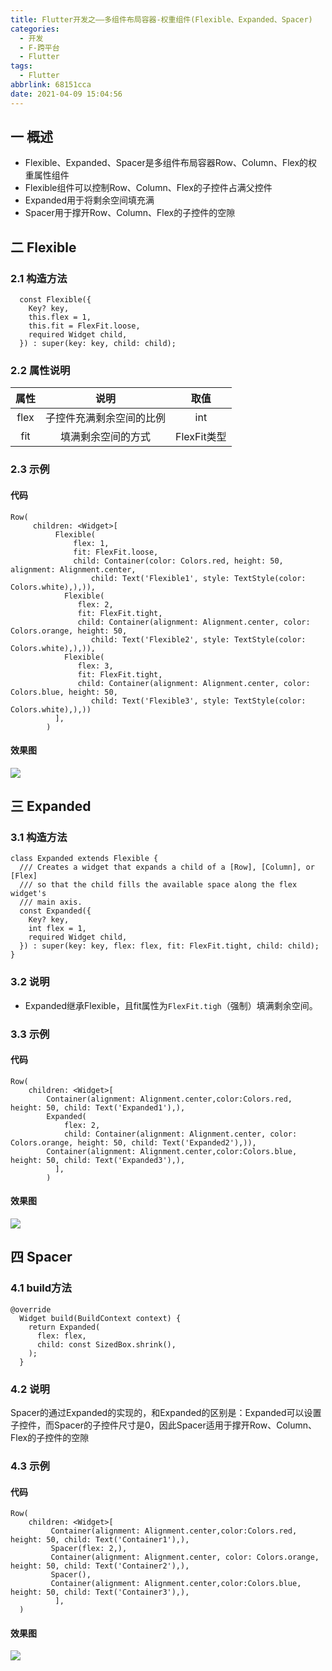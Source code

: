 ```yaml
---
title: Flutter开发之——多组件布局容器-权重组件(Flexible、Expanded、Spacer)
categories:
  - 开发
  - F-跨平台
  - Flutter
tags:
  - Flutter
abbrlink: 68151cca
date: 2021-04-09 15:04:56
---
```

## 一  概述

* Flexible、Expanded、Spacer是多组件布局容器Row、Column、Flex的权重属性组件
* Flexible组件可以控制Row、Column、Flex的子控件占满父控件
* Expanded用于将剩余空间填充满
* Spacer用于撑开Row、Column、Flex的子控件的空隙

<!--more-->

## 二 Flexible

### 2.1 构造方法

```
  const Flexible({
    Key? key,
    this.flex = 1,
    this.fit = FlexFit.loose,
    required Widget child,
  }) : super(key: key, child: child);
```

### 2.2 属性说明

| 属性 |           说明           |    取值     |
| :--: | :----------------------: | :---------: |
| flex | 子控件充满剩余空间的比例 |     int     |
| fit  |    填满剩余空间的方式    | FlexFit类型 |

### 2.3 示例

#### 代码

```
Row(
     children: <Widget>[
          Flexible(
              flex: 1,
              fit: FlexFit.loose,
              child: Container(color: Colors.red, height: 50, alignment: Alignment.center, 
                  child: Text('Flexible1', style: TextStyle(color: Colors.white),),)),
            Flexible(
               flex: 2,
               fit: FlexFit.tight,
               child: Container(alignment: Alignment.center, color: Colors.orange, height: 50,
                  child: Text('Flexible2', style: TextStyle(color: Colors.white),),)),
            Flexible(
               flex: 3,
               fit: FlexFit.tight,
               child: Container(alignment: Alignment.center, color: Colors.blue, height: 50, 
                  child: Text('Flexible3', style: TextStyle(color: Colors.white),),))
          ],
        )
```

#### 效果图

![][1]

## 三 Expanded

### 3.1 构造方法

```
class Expanded extends Flexible {
  /// Creates a widget that expands a child of a [Row], [Column], or [Flex]
  /// so that the child fills the available space along the flex widget's
  /// main axis.
  const Expanded({
    Key? key,
    int flex = 1,
    required Widget child,
  }) : super(key: key, flex: flex, fit: FlexFit.tight, child: child);
}
```

### 3.2 说明

* Expanded继承Flexible，且fit属性为`FlexFit.tigh`（强制）填满剩余空间。

### 3.3 示例

#### 代码

```
Row(
    children: <Widget>[
        Container(alignment: Alignment.center,color:Colors.red, height: 50, child: Text('Expanded1'),),
        Expanded(
            flex: 2,
            child: Container(alignment: Alignment.center, color: Colors.orange, height: 50, child: Text('Expanded2'),)),
        Container(alignment: Alignment.center,color:Colors.blue, height: 50, child: Text('Expanded3'),),
          ],
        )
```

#### 效果图
![][2]
## 四 Spacer

### 4.1 build方法

```
@override
  Widget build(BuildContext context) {
    return Expanded(
      flex: flex,
      child: const SizedBox.shrink(),
    );
  }
```

### 4.2 说明

Spacer的通过Expanded的实现的，和Expanded的区别是：Expanded可以设置子控件，而Spacer的子控件尺寸是0，因此Spacer适用于撑开Row、Column、Flex的子控件的空隙

### 4.3 示例

#### 代码

```
Row(
    children: <Widget>[
         Container(alignment: Alignment.center,color:Colors.red, height: 50, child: Text('Container1'),),
         Spacer(flex: 2,),
         Container(alignment: Alignment.center, color: Colors.orange, height: 50, child: Text('Container2'),),
         Spacer(),
         Container(alignment: Alignment.center,color:Colors.blue, height: 50, child: Text('Container3'),),
          ],
  )
```

#### 效果图
![][3]



[1]:https://fastly.jsdelivr.net/gh/PGzxc/CDN@master/blog-flutter/flutter_flexible_sample.png
[2]:https://fastly.jsdelivr.net/gh/PGzxc/CDN@master/blog-flutter/flutter-expanded-sample.png
[3]:https://fastly.jsdelivr.net/gh/PGzxc/CDN@master/blog-flutter/flutter-spacer-sample.png